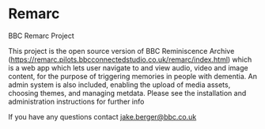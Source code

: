 # Remarc
BBC Remarc Project

This project is the open source version of BBC Reminiscence Archive (https://remarc.pilots.bbcconnectedstudio.co.uk/remarc/index.html) which is a web app which lets user navigate to and view audio, video and image content, for the purpose of triggering memories in people with dementia.
An admin system is also included, enabling the upload of media assets, choosing themes, and managing metdata.
Please see the installation and administration instructions for further info

If you have any questions contact jake.berger@bbc.co.uk
